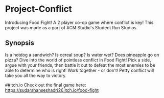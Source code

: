 # Project-Conflict
 
Introducing Food Fight! A 2 player co-op game where conflict is key! This project was made as a part of ACM Studio's Student Run Studios.


## Synopsis

Is a hotdog a sandwich? Is cereal soup? Is water wet? Does pineapple go on pizza? Dive into the world of pointless conflict in Food Fight! Pick a side, argue with your friends, then battle it out to defeat the most enemies to be able to determine who is right! Work together - or don't! Petty conflict will take you all the way to victory.


##itch.io
Check out the final game here:
https://sudarshanseshadri26.itch.io/food-fight
